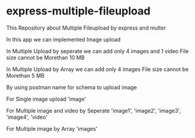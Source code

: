 # express-multiple-fileupload
This Repository about Multiple Fileupload by express and multer


In this app we can implemented Image upload

In Multiple Upload by seperate we can add only 4 images and 1 video
File size cannot be Morethan 10 MB

In Multiple Upload by Array we can add only 4 images
File size cannot be Morethan 5 MB

By using postman name for schema to upload image 


For Single image upload  'image'

For Multiple image and video by Seperate  'image1', 'image2', 'image3', 'image4', 'video'

For Multiple image by Array  'images'